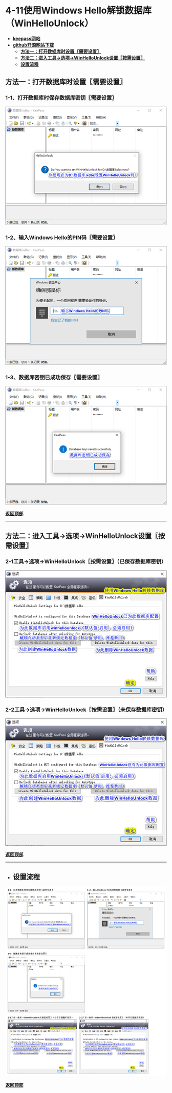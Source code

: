 # <a name="锚点0"></a>4-11使用Windows Hello解锁数据库（WinHelloUnlock）
- [**keepass网站**](https://keepass.info/plugins.html#winhellou)
- [**github开源网站下载**](https://github.com/Angelelz/WinHelloUnlock/releases)
	- <a href="#锚点1">**方法一：打开数据库时设置〖需要设置〗**</a>
	- <a href="#锚点2">**方法二：进入工具→选项→WinHelloUnlock设置〖按需设置〗**</a>
	- <a href="#锚点3">**设置流程**</a>
## 方法一：打开数据库时设置〖需要设置〗
### 1-1、打开数据库时保存数据库密钥〖需要设置〗
<p><img src="/图片/4-11使用Windows Hello解锁数据库（WinHelloUnlock）/1-1、打开数据库时保存数据库密钥〖需要设置〗.png" alt="/图片/4-11使用Windows Hello解锁数据库（WinHelloUnlock）/1-1、打开数据库时保存数据库密钥〖需要设置〗.png"/></p>

### 1-2、输入Windows Hello的PIN码〖需要设置〗
<p><img src="/图片/4-11使用Windows Hello解锁数据库（WinHelloUnlock）/1-2、输入Windows Hello的PIN码〖需要设置〗.png" alt="/图片/4-11使用Windows Hello解锁数据库（WinHelloUnlock）/1-2、输入Windows Hello的PIN码〖需要设置〗.png"/></p>

### 1-3、数据库密钥已成功保存〖需要设置〗
<p><img src="/图片/4-11使用Windows Hello解锁数据库（WinHelloUnlock）/1-3、数据库密钥已成功保存〖需要设置〗.png" alt="/图片/4-11使用Windows Hello解锁数据库（WinHelloUnlock）/1-3、数据库密钥已成功保存〖需要设置〗.png"/></p>

<a name="锚点1"></a><a href="#锚点0">**返回顶部**</a>
______________________________________________________________________________
## 方法二：进入工具→选项→WinHelloUnlock设置〖按需设置〗
### 2-1工具→选项→WinHelloUnlock〖按需设置〗（已保存数据库密钥）
<p><img src="/图片/4-11使用Windows Hello解锁数据库（WinHelloUnlock）/2-1工具→选项→WinHelloUnlock〖按需设置〗（已保存数据库密钥）.png" alt="/图片/4-11使用Windows Hello解锁数据库（WinHelloUnlock）/2-1工具→选项→WinHelloUnlock〖按需设置〗（已保存数据库密钥）.png"/></p>

### 2-2工具→选项→WinHelloUnlock〖按需设置〗（未保存数据库密钥）
<p><img src="/图片/4-11使用Windows Hello解锁数据库（WinHelloUnlock）/2-2工具→选项→WinHelloUnlock〖按需设置〗（未保存数据库密钥）.png" alt="/图片/4-11使用Windows Hello解锁数据库（WinHelloUnlock）/2-2工具→选项→WinHelloUnlock〖按需设置〗（未保存数据库密钥）.png"/></p>

<a name="锚点2"></a><a href="#锚点0">**返回顶部**</a>
______________________________________________________________________________
- ## 设置流程
<p><img src="/图片/4-11使用Windows Hello解锁数据库（WinHelloUnlock）/设置流程.png" alt="/图片/4-11使用Windows Hello解锁数据库（WinHelloUnlock）/设置流程.png"/></p>

<a href="#锚点0">**返回顶部**</a>